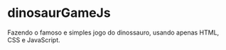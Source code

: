 # dinosaurGameJs
Fazendo o famoso e simples jogo do dinossauro, usando apenas HTML, CSS e JavaScript.
